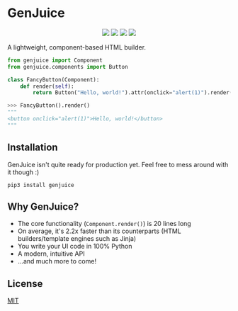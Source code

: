 # GenJuice

<p align="center">
    <img src="https://img.shields.io/pypi/l/genjuice?style=for-the-badge">
    <img src="https://img.shields.io/pypi/pyversions/genjuice?style=for-the-badge">
    <img src="https://img.shields.io/github/languages/code-size/docyx/genjuice?style=for-the-badge">
    <img src="https://img.shields.io/github/issues-raw/docyx/genjuice?style=for-the-badge">
</p>


A lightweight, component-based HTML builder.

```py
from genjuice import Component
from genjuice.components import Button

class FancyButton(Component):
    def render(self):
        return Button("Hello, world!").attr(onclick="alert(1)").render()
```

```py
>>> FancyButton().render()
"""
<button onclick="alert(1)">Hello, world!</button>
"""
```

## Installation

GenJuice isn't quite ready for production yet. Feel free to mess around with it though :)

```
pip3 install genjuice
```

## Why GenJuice?

- The core functionality (`Component.render()`) is 20 lines long
- On average, it's 2.2x faster than its counterparts (HTML builders/template engines such as Jinja)
- You write your UI code in 100% Python
- A modern, intuitive API
- ...and much more to come!

## License

[MIT](./LICENSE)
